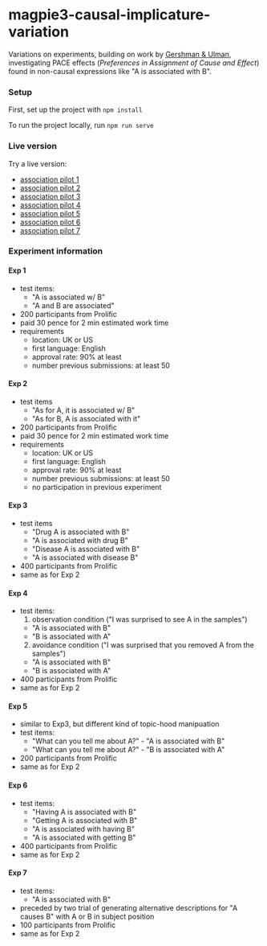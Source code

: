 # magpie3-causal-implicature-variation
Variations on experiments, building on work by [Gershman & Ulman](https://doi.org/10.1371%2Fjournal.pone.0286067),  investigating PACE effects (*Preferences in Assignment of Cause and Effect*) found in non-causal expressions like "A is associated with B".

### Setup

First, set up the project with `npm install`

To run the project locally, run `npm run serve`

### Live version

Try a live version: 

- [association pilot 1](https://magpie-ea.github.io/magpie3-causal-implicature-variation/association-pilots/pilot1/)
- [association pilot 2](https://magpie-ea.github.io/magpie3-causal-implicature-variation/association-pilots/pilot2/)
- [association pilot 3](https://magpie-ea.github.io/magpie3-causal-implicature-variation/association-pilots/pilot3/)
- [association pilot 4](https://magpie-ea.github.io/magpie3-causal-implicature-variation/association-pilots/pilot4/)
- [association pilot 5](https://magpie-ea.github.io/magpie3-causal-implicature-variation/association-pilots/pilot5/)
- [association pilot 6](https://magpie-ea.github.io/magpie3-causal-implicature-variation/association-pilots/pilot6/)
- [association pilot 7](https://magpie-ea.github.io/magpie3-causal-implicature-variation/association-pilots/pilot7/)

### Experiment information

#### Exp 1 
- test items:
  - "A is associated w/ B"
  - "A and B are associated"
- 200 participants from Prolific
- paid 30 pence for 2 min estimated work time
- requirements 
  - location: UK or US
  - first language: English
  - approval rate: 90% at least
  - number previous submissions: at least 50

#### Exp 2 
- test items
  - "As for A, it is associated w/ B"
  - "As for B, A is associated with it"
- 200 participants from Prolific
- paid 30 pence for 2 min estimated work time
- requirements 
  - location: UK or US
  - first language: English
  - approval rate: 90% at least
  - number previous submissions: at least 50
  - no participation in previous experiment

#### Exp 3 
- test items
  - "Drug A is associated with B"
  - "A is associated with drug B"
  - "Disease A is associated with B"
  - "A is associated with disease B"
- 400 participants from Prolific
- same as for Exp 2

#### Exp 4 
- test items:
  1. observation condition ("I was surprised to see A in the samples")
    - "A is associated with B"
    - "B is associated with A"
  2. avoidance condition ("I was surprised that you removed A from the samples")
    - "A is associated with B"
    - "B is associated with A"
- 400 participants from Prolific
- same as for Exp 2

#### Exp 5
- similar to Exp3, but different kind of topic-hood manipuation
- test items:
  - "What can you tell me about A?" - "A is associated with B"
  - "What can you tell me about A?" - "B is associated with A"
- 200 participants from Prolific
- same as for Exp 2 

#### Exp 6
- test items:
  - "Having A is associated with B"
  - "Getting A is associated with B"
  - "A is associated with having B"
  - "A is associated with getting B"
- 400 participants from Prolific
- same as for Exp 2 

#### Exp 7
- test items:
  - "A is associated with B"
- preceded by two trial of generating alternative descriptions for "A causes B" with A or B in subject position
- 100 participants from Prolific
- same as for Exp 2 
